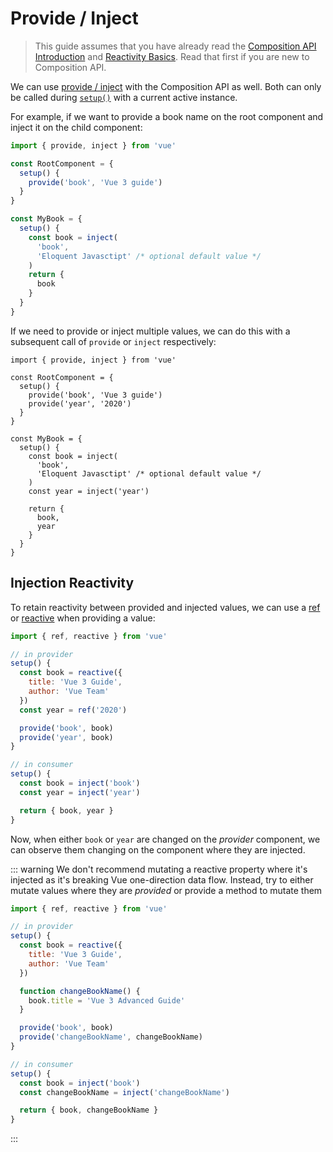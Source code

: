 # Provide / Inject

> This guide assumes that you have already read the [Composition API Introduction](composition-api-introduction.html) and [Reactivity Basics](TODO). Read that first if you are new to Composition API.

We can use [provide / inject](component-provide-inject.html) with the Composition API as well. Both can only be called during [`setup()`](composition-api-setup.html) with a current active instance.

For example, if we want to provide a book name on the root component and inject it on the child component:

```js
import { provide, inject } from 'vue'

const RootComponent = {
  setup() {
    provide('book', 'Vue 3 guide')
  }
}

const MyBook = {
  setup() {
    const book = inject(
      'book',
      'Eloquent Javasctipt' /* optional default value */
    )
    return {
      book
    }
  }
}
```

If we need to provide or inject multiple values, we can do this with a subsequent call of `provide` or `inject` respectively:

```js{5-6,12-16}
import { provide, inject } from 'vue'

const RootComponent = {
  setup() {
    provide('book', 'Vue 3 guide')
    provide('year', '2020')
  }
}

const MyBook = {
  setup() {
    const book = inject(
      'book',
      'Eloquent Javasctipt' /* optional default value */
    )
    const year = inject('year')

    return {
      book,
      year
    }
  }
}
```

## Injection Reactivity

To retain reactivity between provided and injected values, we can use a [ref](./refs-api.html#ref) or [reactive](TODO) when providing a value:

```js
import { ref, reactive } from 'vue'

// in provider
setup() {
  const book = reactive({
    title: 'Vue 3 Guide',
    author: 'Vue Team'
  })
  const year = ref('2020')

  provide('book', book)
  provide('year', book)
}

// in consumer
setup() {
  const book = inject('book')
  const year = inject('year')

  return { book, year }
}
```

Now, when either `book` or `year` are changed on the _provider_ component, we can observe them changing on the component where they are injected.

::: warning
We don't recommend mutating a reactive property where it's injected as it's breaking Vue one-direction data flow. Instead, try to either mutate values where they are _provided_ or provide a method to mutate them

```js
import { ref, reactive } from 'vue'

// in provider
setup() {
  const book = reactive({
    title: 'Vue 3 Guide',
    author: 'Vue Team'
  })

  function changeBookName() {
    book.title = 'Vue 3 Advanced Guide'
  }

  provide('book', book)
  provide('changeBookName', changeBookName)
}

// in consumer
setup() {
  const book = inject('book')
  const changeBookName = inject('changeBookName')

  return { book, changeBookName }
}
```

:::
